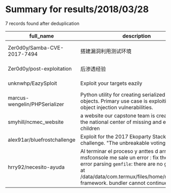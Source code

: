 
# Summary for results/2018/03/28
    
7 records found after deduplication

| full_name | description | html_url | matched_list | matched_count | pushed_at | size | stargazers_count | language | forks_count | vul_ids |
|-------------------------------|-----------------------------------------------------------------------------------------------------------------------------------------------------------------------------------------------------------------------------|--------------------------------------------------|----------------------------------|-----------------|---------------------------|--------|--------------------|------------|---------------|-------------------|
| Zer0d0y/Samba-CVE-2017-7494 | 搭建漏洞利用测试环境 | https://github.com/Zer0d0y/Samba-CVE-2017-7494 | ['cve-2'] | 1 | 2018-03-28 14:30:45+00:00 | 8405 | 1 | nan | 1 | ['CVE-2017-7494'] |
| Zer0d0y/post-exploitation | 后渗透经验 | https://github.com/Zer0d0y/post-exploitation | ['exploit'] | 1 | 2018-03-28 14:23:52+00:00 | 670 | 8 | | 5 | [] |
| unknwhp/EazySploit | Exploit your targets eazily | https://github.com/unknwhp/EazySploit | ['exploit', 'sploit'] | 2 | 2018-03-28 20:23:03+00:00 | 11 | 0 | Shell | 2 | [] |
| marcus-wengelin/PHPSerializer | Python utility for creating serialized PHP objects. Primary use case is exploiting PHP object injection vulnerabilities. | https://github.com/marcus-wengelin/PHPSerializer | ['exploit'] | 1 | 2018-03-28 11:40:28+00:00 | 4 | 2 | Python | 0 | [] |
| smyhill/ncmec_website | a website our capstone team is creating for the national center of missing and exploited children | https://github.com/smyhill/ncmec_website | ['exploit'] | 1 | 2018-03-28 12:20:18+00:00 | 299 | 0 | HTML | 0 | [] |
| alex91ar/bluefrostchallenge | Exploit for the 2017 Ekoparty Stack Overflow challenge. "The unbreakable voting machine". | https://github.com/alex91ar/bluefrostchallenge | ['exploit'] | 1 | 2018-03-28 21:06:49+00:00 | 40 | 0 | Python | 1 | [] |
| hrry92/necesito-ayuda | Al terminar el proceso y anttes d arrancar msfconsole me sale un error : fix there was an error parsing `gemfile`: there are no gemspecs at /data/data/com.termux/files/home/metasploit-framework. bundler cannot continue | https://github.com/hrry92/necesito-ayuda | ['metasploit module OR payload'] | 1 | 2018-03-28 22:25:28+00:00 | 0 | 2 | nan | 0 | [] |
